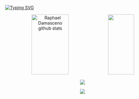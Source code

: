 <!-- <img width=100% src="https://capsule-render.vercel.app/api?type=waving&color=00bfbf&height=120&section=header"/> -->

[![Typing SVG](https://readme-typing-svg.herokuapp.com/?color=00bfbf&size=35&center=true&vCenter=true&width=1000&lines=Olá,+Meu+nome+é+Raphael+Damasceno;Sou+Desenvolvedor+Front-End!+:%29)](https://git.io/typing-svg)

<div align="center">  
  <img width="49%" height="195px" src="https://github-readme-stats.vercel.app/api?username=raphaeldamasceno1852&show_icons=true&count_private=true&hide_border=true&title_color=00bfbf&icon_color=00bfbf&text_color=c9d1d9&bg_color=0d1117" alt="Raphael Damasceno github stats" /> 
  <img width="41%" height="195px" src="https://github-readme-stats.vercel.app/api/top-langs/?username=raphaeldamasceno1852&layout=compact&hide_border=true&title_color=00bfbf&text_color=00bfbf&bg_color=0d1117" />
</div>

<!-- ![Contribution](https://activity-graph.herokuapp.com/graph?username=raphaeldamasceno1852&theme=gotham&hide_border=true&area=true) -->

<p align="center">
  <img src="https://github-profile-trophy.vercel.app/?username=raphaeldamasceno1852&theme=dracula&row=2&no-bg=true&column=3&margin-w=15&margin-h=15" />
</p>

<div align="center">  
  <a href="https://www.linkedin.com/in/raphael-damasceno07/(https://www.linkedin.com/in/raphael-damasceno07/)" target="_blank"><img src="https://img.shields.io/badge/-LinkedIn-%230077B5?style=for-the-badge&logo=linkedin&logoColor=white" target="_blank"></a>
</div>

